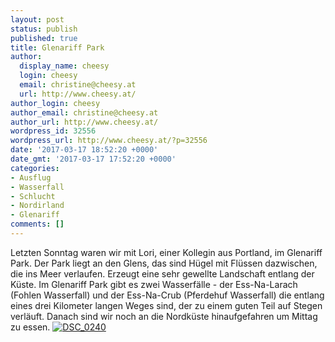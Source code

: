 ```yaml
---
layout: post
status: publish
published: true
title: Glenariff Park
author:
  display_name: cheesy
  login: cheesy
  email: christine@cheesy.at
  url: http://www.cheesy.at/
author_login: cheesy
author_email: christine@cheesy.at
author_url: http://www.cheesy.at/
wordpress_id: 32556
wordpress_url: http://www.cheesy.at/?p=32556
date: '2017-03-17 18:52:20 +0000'
date_gmt: '2017-03-17 17:52:20 +0000'
categories:
- Ausflug
- Wasserfall
- Schlucht
- Nordirland
- Glenariff
comments: []
---
```

Letzten Sonntag waren wir mit Lori, einer Kollegin aus Portland, im Glenariff Park. Der Park liegt an den Glens, das sind Hügel mit Flüssen dazwischen, die ins Meer verlaufen. Erzeugt eine sehr gewellte Landschaft entlang der Küste. Im Glenariff Park gibt es zwei Wasserfälle - der Ess-Na-Larach (Fohlen Wasserfall) und der Ess-Na-Crub (Pferdehuf Wasserfall) die entlang eines drei Kilometer langen Weges sind, der zu einem guten Teil auf Stegen verläuft. Danach sind wir noch an die Nordküste hinaufgefahren um Mittag zu essen.
[![DSC_0240](http://www.cheesy.at/wp-content/uploads/DSC_0240.jpg)](http://www.cheesy.at/fotos/ausfluege/glenariff-country-park/)
